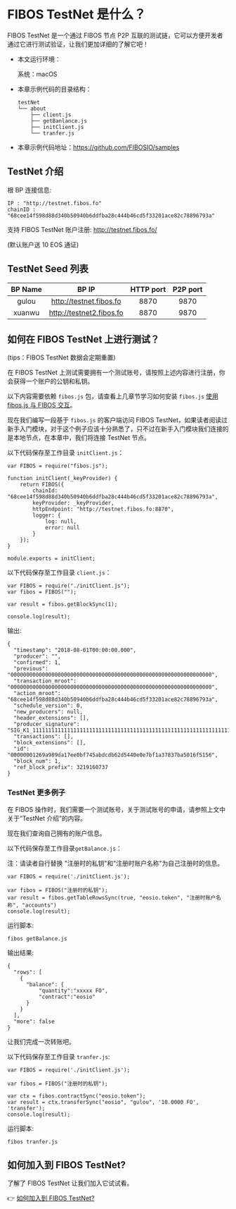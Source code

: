 # FIBOS TestNet 是什么？

FIBOS TestNet 是一个通过 FIBOS 节点 P2P 互联的测试链，它可以方便开发者通过它进行测试验证，让我们更加详细的了解它吧！

- 本文运行环境：

  系统：macOS

- 本章示例代码的目录结构：

  ```
  testNet
  └── about
      ├── client.js
      ├── getBanlance.js
      ├── initClient.js
      └── tranfer.js
  ```

- 本章示例代码地址：https://github.com/FIBOSIO/samples

## TestNet 介绍

根 BP 连接信息: 

```
IP : "http://testnet.fibos.fo"
chainID : "68cee14f598d88d340b50940b6ddfba28c444b46cd5f33201ace82c78896793a"
```

支持 FIBOS TestNet 账户注册: <http://testnet.fibos.fo/>

(默认账户送 10 EOS 通证)

## TestNet Seed 列表


| BP Name  | BP IP  | HTTP port | P2P port |
|:-------------: |:---------------:| :-------------:| :-------------:|
| gulou      | <http://testnet.fibos.fo> |       8870 | 9870 |
| xuanwu      | <http://testnet2.fibos.fo> |       8870 | 9870 |

## 如何在 FIBOS TestNet 上进行测试？

(tips：FIBOS TestNet 数据会定期重置)

在 FIBOS TestNet 上测试需要拥有一个测试账号，请按照上述内容进行注册，你会获得一个账户的公钥和私钥。

以下内容需要依赖 `fibos.js` 包，请查看上几章节学习如何安装 `fibos.js` [使用 fibos.js 与 FIBOS 交互](../start/fibosjs.md)。

现在我们编写一段基于 `fibos.js` 的客户端访问 FIBOS TestNet，如果读者阅读过新手入门模块，对于这个例子应该十分熟悉了，只不过在新手入门模块我们连接的是本地节点，在本章中，我们将连接 TestNet 节点。

以下代码保存至工作目录 `initClient.js`：

```
var FIBOS = require("fibos.js");

function initClient(_keyProvider) {
	return FIBOS({
		chainId: "68cee14f598d88d340b50940b6ddfba28c444b46cd5f33201ace82c78896793a",
		keyProvider: _keyProvider,
		httpEndpoint: "http://testnet.fibos.fo:8870",
		logger: {
			log: null,
			error: null
		}
	});
}

module.exports = initClient;
```

以下代码保存至工作目录 `client.js`：

```
var FIBOS = require("./initClient.js");
var fibos = FIBOS("");

var result = fibos.getBlockSync(1);

console.log(result);
```

输出:

```
{
  "timestamp": "2018-08-01T00:00:00.000",
  "producer": "",
  "confirmed": 1,
  "previous": "0000000000000000000000000000000000000000000000000000000000000000",
  "transaction_mroot": "0000000000000000000000000000000000000000000000000000000000000000",
  "action_mroot": "68cee14f598d88d340b50940b6ddfba28c444b46cd5f33201ace82c78896793a",
  "schedule_version": 0,
  "new_producers": null,
  "header_extensions": [],
  "producer_signature": "SIG_K1_111111111111111111111111111111111111111111111111111111111111111116uk5ne",
  "transactions": [],
  "block_extensions": [],
  "id": "00000001269a989da17ee0bf745abdcdb62d5440e0e7bf1a37837ba5016f5156",
  "block_num": 1,
  "ref_block_prefix": 3219160737
}
```

### TestNet 更多例子

在 FIBOS 操作时，我们需要一个测试账号，关于测试账号的申请，请参照上文中关于“TestNet 介绍”的内容。

现在我们查询自己拥有的账户信息。

以下代码保存至工作目录`getBalance.js`：

注：请读者自行替换 "注册时的私钥"和"注册时账户名称"为自己注册时的信息。

```
var FIBOS = require('./initClient.js');

var fibos = FIBOS("注册时的私钥");
var result = fibos.getTableRowsSync(true, "eosio.token", "注册时账户名称", "accounts")
console.log(result);
```

运行脚本:

```
fibos getBalance.js
```

输出结果:

```
{
  "rows": [
    {
      "balance": {
          "quantity":"xxxxx FO",
          "contract":"eosio"
      }
    }
  ],
  "more": false
}
```

让我们完成一次转账吧。

以下代码保存至工作目录 `tranfer.js`:

```
var FIBOS = require('./initClient.js');

var fibos = FIBOS("注册时的私钥");

var ctx = fibos.contractSync("eosio.token");
var result = ctx.transferSync("eosio", "gulou", '10.0000 FO', 'transfer');
console.log(result);
```

运行脚本:

```
fibos tranfer.js
```


## 如何加入到 FIBOS TestNet?

了解了 FIBOS TestNet 让我们加入它试试看。

👉 [如何加入到 FIBOS TestNet?](jointestnet.md)